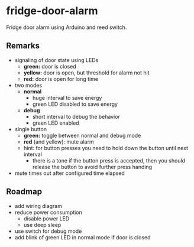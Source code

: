 # fridge-door-alarm

Fridge door alarm using Arduino and reed switch.


## Remarks

* signaling of door state using LEDs
  * **green:** door is closed
  * **yellow:** door is open, but threshold for alarm not hit
  * **red:** door is open for long time
* two modes
  * **normal**
    * huge interval to save energy
    * green LED disabled to save energy
  * **debug**
    * short interval to debug the behavior
    * green LED enabled
* single button
  * **green:** toggle between normal and debug mode
  * **red** (and yellow): mute alarm
  * hint: for button presses you need to hold down the button until next interval
    * there is a tone if the button press is accepted, then you should release the button to avoid further press handing
* mute times out after configured time elapsed


## Roadmap

* add wiring diagram
* reduce power consumption
  * disable power LED
  * use deep sleep
* use switch for debug mode
* add blink of green LED in normal mode if door is closed
